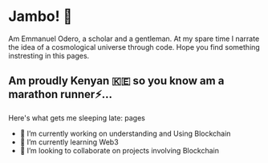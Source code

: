 # Jambo! 👋
Am Emmanuel Odero, a scholar and a gentleman. At my spare time I narrate the idea of a cosmological universe through code. Hope you find something instresting in this pages.

## Am proudly Kenyan 🇰🇪 so you know am a marathon runner⚡...


Here's what gets me sleeping late:
pages
- 🔭 I’m currently working on understanding and Using Blockchain
- 🌱 I’m currently learning Web3
- 👯 I’m looking to collaborate on projects involving Blockchain
